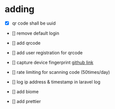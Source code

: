 # adding

- [x] qr code shall be uuid

- [] remove default login

- [] add qrcode 

- [] add user registration for qrcode

- [] capture device fingerprint [github link](https://github.com/fingerprintjs/fingerprintjs)

- [] rate limiting for scanning code (50times/day)

- [] log ip address & timestamp in laravel log

- [] add biome

- [] add prettier 
